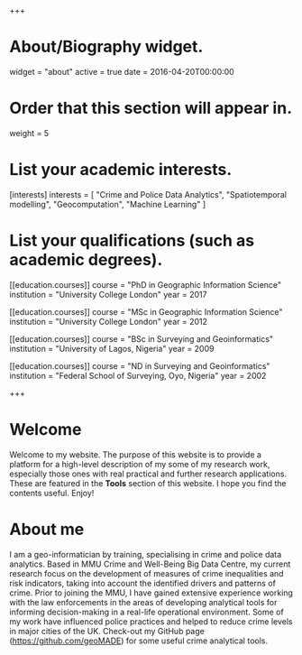 +++
# About/Biography widget.
widget = "about"
active = true
date = 2016-04-20T00:00:00

# Order that this section will appear in.
weight = 5

# List your academic interests.
[interests]
  interests = [
    "Crime and Police Data Analytics",
    "Spatiotemporal modelling",
    "Geocomputation",
    "Machine Learning"
  ]

# List your qualifications (such as academic degrees).
[[education.courses]]
  course = "PhD in Geographic Information Science"
  institution = "University College London"
  year = 2017

[[education.courses]]
  course = "MSc in Geographic Information Science"
  institution = "University College London"
  year = 2012

[[education.courses]]
  course = "BSc in Surveying and Geoinformatics"
  institution = "University of Lagos, Nigeria"
  year = 2009

[[education.courses]]
  course = "ND in Surveying and Geoinformatics"
  institution = "Federal School of Surveying, Oyo, Nigeria"
  year = 2002
 
+++

# Welcome

Welcome to my website. The purpose of this website is to provide a platform for a high-level description of my some of my research work, especially those ones with real practical and further research applications. These are featured in the **Tools** section of this website. I hope you find the contents useful. Enjoy!

# About me

I am a geo-informatician by training, specialising in crime and police data analytics. Based in MMU Crime and Well-Being Big Data Centre, my current research focus on the development of measures of crime inequalities and risk indicators, taking into account the identified drivers and patterns of crime. Prior to joining the MMU, I have gained extensive experience working with the law enforcements in the areas of developing analytical tools for informing decision-making in a real-life operational environment. Some of my work have influenced police practices and helped to reduce crime levels in major cities of the UK. Check-out my GitHub page (https://github.com/geoMADE) for some useful crime analytical tools. 
